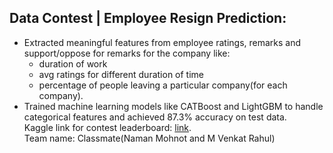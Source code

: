## Data Contest | Employee Resign Prediction:  
- Extracted meaningful features from employee ratings, remarks and support/oppose for remarks for the company like:  
  - duration of work  
  - avg ratings for different duration of time
  - percentage of people leaving a particular company(for each company).  
- Trained machine learning models like CATBoost and LightGBM to handle categorical features and achieved 87.3% accuracy on test data.   
Kaggle link for contest leaderboard: [link](https://www.kaggle.com/c/prml20/leaderboard).   
Team name: Classmate(Naman Mohnot and M Venkat Rahul)
